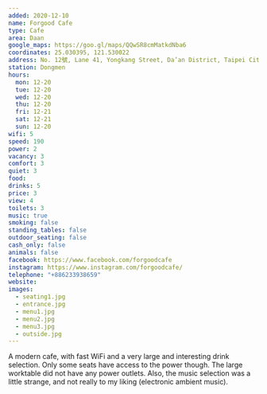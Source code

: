 ```yaml
---
added: 2020-12-10
name: Forgood Cafe
type: Cafe
area: Daan
google_maps: https://goo.gl/maps/QQwSR8cmMatkdNba6
coordinates: 25.030395, 121.530022
address: No. 12號, Lane 41, Yongkang Street, Da’an District, Taipei City, Taiwan 106
station: Dongmen
hours:
  mon: 12-20
  tue: 12-20
  wed: 12-20
  thu: 12-20
  fri: 12-21
  sat: 12-21
  sun: 12-20
wifi: 5
speed: 190
power: 2
vacancy: 3
comfort: 3
quiet: 3
food: 
drinks: 5
price: 3
view: 4
toilets: 3
music: true
smoking: false
standing_tables: false
outdoor_seating: false
cash_only: false
animals: false
facebook: https://www.facebook.com/forgoodcafe
instagram: https://www.instagram.com/forgoodcafe/
telephone: "+886233938659"
website: 
images:
  - seating1.jpg
  - entrance.jpg
  - menu1.jpg
  - menu2.jpg
  - menu3.jpg
  - outside.jpg
---
```


A modern cafe, with fast WiFi and a very large and interesting drink selection. Only some seats have access to the power though. The large worktable did not have any power outlets. Also, the music selection was a little strange, and not really to my liking (electronic ambient music).
